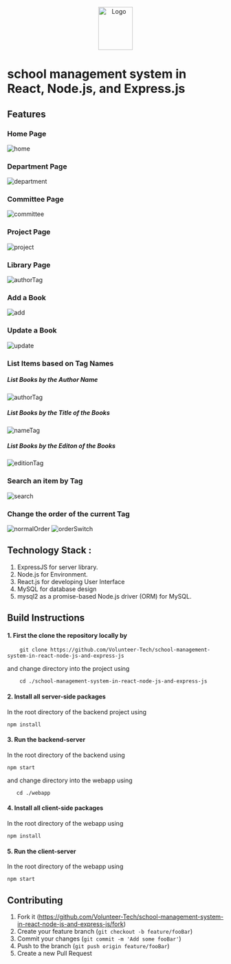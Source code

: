 <p align="center">
  <a href="#">
    <img src="https://github.com/namandangi/DBMS/blob/main/webapp/src/images/project-lg.png" alt="Logo" width="80" height="100">
  </a>

  # school management system in React, Node.js,  and Express.js

<p align="center">
  <h2> Features </h2>
<h3>Home Page</h3>
<img src="https://github.com/namandangi/DBMS/blob/main/public/docs/home.png" alt="home">
<h3>Department Page</h3>
<img src="https://github.com/namandangi/DBMS/blob/main/public/docs/department.png" alt="department">
<h3>Committee Page</h3>
<img src="https://github.com/namandangi/DBMS/blob/main/public/docs/committee.png" alt="committee">
<h3>Project Page</h3>
<img src="https://github.com/namandangi/DBMS/blob/main/public/docs/project.png" alt="project">
<h3>Library Page</h3>
<img src="https://github.com/namandangi/DBMS/blob/main/public/docs/authorTag.png" alt="authorTag">
<h3>Add a Book</h3>
<img src="https://github.com/namandangi/DBMS/blob/main/public/docs/add.png" alt="add">
<h3>Update a Book</h3>
<img src="https://github.com/namandangi/DBMS/blob/main/public/docs/update.png" alt="update">
<h3>List Items based on Tag Names</h3>
<h5>List Books by the Author Name</h5>
<img src="https://github.com/namandangi/DBMS/blob/main/public/docs/authorTag.png" alt="authorTag">
<h5>List Books by the Title of the Books</h5>
<img src="https://github.com/namandangi/DBMS/blob/main/public/docs/nameTag.png" alt="nameTag">
<h5>List Books by the Editon of the Books</h5>
<img src="https://github.com/namandangi/DBMS/blob/main/public/docs/edition.png" alt="editionTag">
<h3> Search an item by Tag</h3>
<img src="https://github.com/namandangi/DBMS/blob/main/public/docs/search.png" alt="search">
<h3> Change the order of the current Tag</h3>
<img src="https://github.com/namandangi/DBMS/blob/main/public/docs/edition.png" alt="normalOrder">
<img src="https://github.com/namandangi/DBMS/blob/main/public/docs/editionOrder.png" alt="orderSwitch">
</p>

## Technology Stack :

1.  ExpressJS for server library.
2.  Node.js for Environment.
3.  React.js for developing User Interface
4.  MySQL for database design
5.  mysql2 as a promise-based Node.js driver (ORM) for MySQL.


## Build Instructions

#### 1. First the clone the repository locally by

```
    git clone https://github.com/Volunteer-Tech/school-management-system-in-react-node-js-and-express-js
```

and change directory into the project using

```
    cd ./school-management-system-in-react-node-js-and-express-js
```

#### 2. Install all server-side packages

In the root directory of the backend project using

```
npm install
```

#### 3. Run the backend-server

In the root directory of the backend using

```
npm start

```

and change directory into the webapp using

```
   cd ./webapp
```

#### 4. Install all client-side packages

In the root directory of the webapp using

```
npm install
```

#### 5. Run the client-server

In the root directory of the webapp using

```
npm start
```
## Contributing

1.  Fork it (https://github.com/Volunteer-Tech/school-management-system-in-react-node-js-and-express-js/fork)
2.  Create your feature branch (`git checkout -b feature/fooBar`)
3.  Commit your changes (`git commit -m 'Add some fooBar'`)
4.  Push to the branch (`git push origin feature/fooBar`)
5.  Create a new Pull Request
